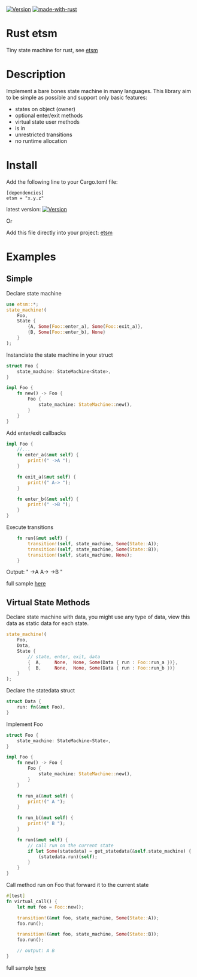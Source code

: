 [![Version](https://img.shields.io/crates/v/etsm.svg)](https://crates.io/crates/etsm)
[![made-with-rust](https://img.shields.io/badge/Made%20with-Rust-1f425f.svg)](https://www.rust-lang.org/)

# Rust etsm
Tiny state machine for rust, see [etsm](../../../../)

# Description
Implement a bare bones state machine in many languages. This library aim to be simple as possible and support only basic features: 

- states on object (owner)
- optional enter/exit methods
- virtual state user methods
- is in
- unrestricted transitions
- no runtime allocation

# Install

Add the following line to your Cargo.toml file:
```
[dependencies]
etsm = "x.y.z"
```
latest version: [![Version](https://img.shields.io/crates/v/etsm.svg)](https://crates.io/crates/etsm)

Or

Add this file directly into your project: [etsm](src/lib.rs)

# Examples

## Simple
Declare state machine
```rust
use etsm::*;
state_machine!(
    Foo,
    State {
        {A, Some(Foo::enter_a), Some(Foo::exit_a)},
        {B, Some(Foo::enter_b), None}
    }
);
```

Instanciate the state machine in your struct
```rust
struct Foo {
    state_machine: StateMachine<State>,
}

impl Foo {
    fn new() -> Foo {
        Foo {
            state_machine: StateMachine::new(),
        }
    }
}
```

Add enter/exit callbacks
```rust
impl Foo {
    //...
    fn enter_a(&mut self) {
        print!(" ->A ");
    }

    fn exit_a(&mut self) {
        print!(" A-> ");
    }

    fn enter_b(&mut self) {
        print!(" ->B ");
    }
}
```

Execute transitions
```rust
    fn run(&mut self) {
        transition!(self, state_machine, Some(State::A));
        transition!(self, state_machine, Some(State::B));
        transition!(self, state_machine, None);
    }
```

Output: " ->A  A-> ->B "

full sample [here](tests/simple.rs)

## Virtual State Methods

Declare state machine with data, you might use any type of data, view this data as static data for each state.
```rust
state_machine!(
    Foo,
    Data,
    State {
        // state, enter, exit, data
        {  A,     None,  None, Some(Data { run : Foo::run_a })},
        {  B,     None,  None, Some(Data { run : Foo::run_b })}
    }
);
```

Declare the statedata struct
```rust
struct Data {
    run: fn(&mut Foo),
}
```

Implement Foo
```rust
struct Foo {
    state_machine: StateMachine<State>,
}

impl Foo {
    fn new() -> Foo {
        Foo {
            state_machine: StateMachine::new(),
        }
    }

    fn run_a(&mut self) {
        print!(" A ");
    }

    fn run_b(&mut self) {
        print!(" B ");
    }

    fn run(&mut self) {
        // call run on the current state
        if let Some(statedata) = get_statedata(&self.state_machine) {
            (statedata.run)(self);
        }
    }
}
```

Call method run on Foo that forward it to the current state
```rust
#[test]
fn virtual_call() {
    let mut foo = Foo::new();

    transition!(&mut foo, state_machine, Some(State::A));
    foo.run();

    transition!(&mut foo, state_machine, Some(State::B));
    foo.run();

    // output: A B
}
```
full sample [here](tests/virtual_call.rs)
